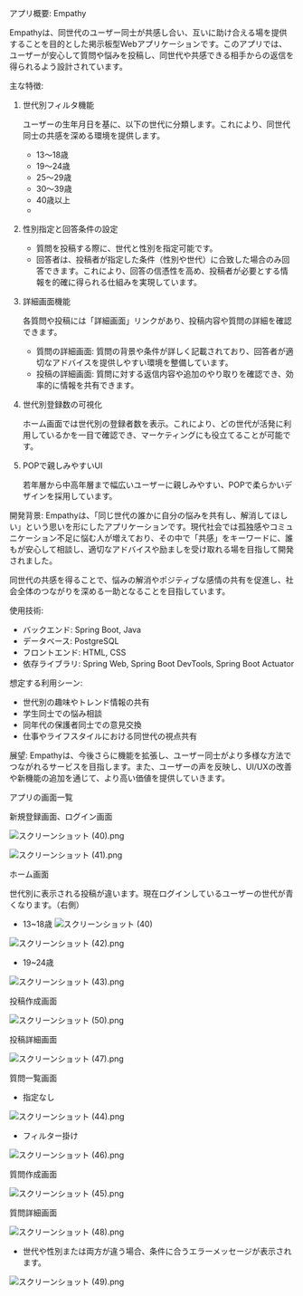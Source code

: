 アプリ概要: Empathy

Empathyは、同世代のユーザー同士が共感し合い、互いに助け合える場を提供することを目的とした掲示板型Webアプリケーションです。このアプリでは、ユーザーが安心して質問や悩みを投稿し、同世代や共感できる相手からの返信を得られるよう設計されています。

主な特徴:

1. 世代別フィルタ機能
    
    ユーザーの生年月日を基に、以下の世代に分類します。これにより、同世代同士の共感を深める環境を提供します。
    
    - 13～18歳
    - 19～24歳
    - 25～29歳
    - 30～39歳
    - 40歳以上
    - 
2. 性別指定と回答条件の設定
    - 質問を投稿する際に、世代と性別を指定可能です。
    - 回答者は、投稿者が指定した条件（性別や世代）に合致した場合のみ回答できます。これにより、回答の信憑性を高め、投稿者が必要とする情報を的確に得られる仕組みを実現しています。
3. 詳細画面機能
    
    各質問や投稿には「詳細画面」リンクがあり、投稿内容や質問の詳細を確認できます。
    
    - 質問の詳細画面: 質問の背景や条件が詳しく記載されており、回答者が適切なアドバイスを提供しやすい環境を整備しています。
    - 投稿の詳細画面: 質問に対する返信内容や追加のやり取りを確認でき、効率的に情報を共有できます。
4. 世代別登録数の可視化
    
    ホーム画面では世代別の登録者数を表示。これにより、どの世代が活発に利用しているかを一目で確認でき、マーケティングにも役立てることが可能です。
    
5. POPで親しみやすいUI
    
    若年層から中高年層まで幅広いユーザーに親しみやすい、POPで柔らかいデザインを採用しています。
    

開発背景:
Empathyは、「同じ世代の誰かに自分の悩みを共有し、解消してほしい」という思いを形にしたアプリケーションです。現代社会では孤独感やコミュニケーション不足に悩む人が増えており、その中で「共感」をキーワードに、誰もが安心して相談し、適切なアドバイスや励ましを受け取れる場を目指して開発されました。

同世代の共感を得ることで、悩みの解消やポジティブな感情の共有を促進し、社会全体のつながりを深める一助となることを目指しています。

使用技術:
- バックエンド: Spring Boot, Java
- データベース: PostgreSQL
- フロントエンド: HTML, CSS
- 依存ライブラリ: Spring Web, Spring Boot DevTools, Spring Boot Actuator

想定する利用シーン:
- 世代別の趣味やトレンド情報の共有
- 学生同士での悩み相談
- 同年代の保護者同士での意見交換
- 仕事やライフスタイルにおける同世代の視点共有

展望:
Empathyは、今後さらに機能を拡張し、ユーザー同士がより多様な方法でつながれるサービスを目指します。また、ユーザーの声を反映し、UI/UXの改善や新機能の追加を通じて、より高い価値を提供していきます。

アプリの画面一覧

新規登録画面、ログイン画面

![スクリーンショット (40).png](https://prod-files-secure.s3.us-west-2.amazonaws.com/fbe835e6-0ef5-4a0f-81db-2477768df0ee/8a2dbf47-5214-4f0e-8a9c-f4d4672ef430/%E3%82%B9%E3%82%AF%E3%83%AA%E3%83%BC%E3%83%B3%E3%82%B7%E3%83%A7%E3%83%83%E3%83%88_(40).png)

![スクリーンショット (41).png](https://prod-files-secure.s3.us-west-2.amazonaws.com/fbe835e6-0ef5-4a0f-81db-2477768df0ee/196a45fc-095a-4f87-b553-732261d59146/%E3%82%B9%E3%82%AF%E3%83%AA%E3%83%BC%E3%83%B3%E3%82%B7%E3%83%A7%E3%83%83%E3%83%88_(41).png)

ホーム画面

世代別に表示される投稿が違います。現在ログインしているユーザーの世代が青くなります。（右側）

- 13~18歳
![スクリーンショット (40)](https://github.com/user-attachments/assets/7c86e3d7-149e-44f2-8d1a-7525cc25f4b4)

![スクリーンショット (42).png](https://prod-files-secure.s3.us-west-2.amazonaws.com/fbe835e6-0ef5-4a0f-81db-2477768df0ee/b2888009-ba9f-464c-9221-72f9af4cd87f/%E3%82%B9%E3%82%AF%E3%83%AA%E3%83%BC%E3%83%B3%E3%82%B7%E3%83%A7%E3%83%83%E3%83%88_(42).png)

- 19~24歳

![スクリーンショット (43).png](https://prod-files-secure.s3.us-west-2.amazonaws.com/fbe835e6-0ef5-4a0f-81db-2477768df0ee/8f60dd07-6cf6-48d2-8e56-071f8527a944/%E3%82%B9%E3%82%AF%E3%83%AA%E3%83%BC%E3%83%B3%E3%82%B7%E3%83%A7%E3%83%83%E3%83%88_(43).png)

投稿作成画面

![スクリーンショット (50).png](https://prod-files-secure.s3.us-west-2.amazonaws.com/fbe835e6-0ef5-4a0f-81db-2477768df0ee/ad8cf53b-9f6c-42d6-9178-8dc259d567eb/%E3%82%B9%E3%82%AF%E3%83%AA%E3%83%BC%E3%83%B3%E3%82%B7%E3%83%A7%E3%83%83%E3%83%88_(50).png)

投稿詳細画面

![スクリーンショット (47).png](https://prod-files-secure.s3.us-west-2.amazonaws.com/fbe835e6-0ef5-4a0f-81db-2477768df0ee/049525b3-ca6a-4402-8819-819c37de1237/%E3%82%B9%E3%82%AF%E3%83%AA%E3%83%BC%E3%83%B3%E3%82%B7%E3%83%A7%E3%83%83%E3%83%88_(47).png)

質問一覧画面

- 指定なし

![スクリーンショット (44).png](https://prod-files-secure.s3.us-west-2.amazonaws.com/fbe835e6-0ef5-4a0f-81db-2477768df0ee/c55e6658-7b6c-4c94-80a2-048b3da3c853/%E3%82%B9%E3%82%AF%E3%83%AA%E3%83%BC%E3%83%B3%E3%82%B7%E3%83%A7%E3%83%83%E3%83%88_(44).png)

- フィルター掛け

![スクリーンショット (46).png](https://prod-files-secure.s3.us-west-2.amazonaws.com/fbe835e6-0ef5-4a0f-81db-2477768df0ee/cd3a2b26-7e23-47e1-98dd-c74b54810615/%E3%82%B9%E3%82%AF%E3%83%AA%E3%83%BC%E3%83%B3%E3%82%B7%E3%83%A7%E3%83%83%E3%83%88_(46).png)

質問作成画面

![スクリーンショット (45).png](https://prod-files-secure.s3.us-west-2.amazonaws.com/fbe835e6-0ef5-4a0f-81db-2477768df0ee/429658aa-4b3a-4028-81ae-a7fd83797c67/%E3%82%B9%E3%82%AF%E3%83%AA%E3%83%BC%E3%83%B3%E3%82%B7%E3%83%A7%E3%83%83%E3%83%88_(45).png)

質問詳細画面

![スクリーンショット (48).png](https://prod-files-secure.s3.us-west-2.amazonaws.com/fbe835e6-0ef5-4a0f-81db-2477768df0ee/208bc816-eaf2-4238-b2c1-33d0596c9d47/%E3%82%B9%E3%82%AF%E3%83%AA%E3%83%BC%E3%83%B3%E3%82%B7%E3%83%A7%E3%83%83%E3%83%88_(48).png)

- 世代や性別または両方が違う場合、条件に合うエラーメッセージが表示されます。

![スクリーンショット (49).png](https://prod-files-secure.s3.us-west-2.amazonaws.com/fbe835e6-0ef5-4a0f-81db-2477768df0ee/bf299980-22f4-448d-8b30-d711a4fdbeae/%E3%82%B9%E3%82%AF%E3%83%AA%E3%83%BC%E3%83%B3%E3%82%B7%E3%83%A7%E3%83%83%E3%83%88_(49).png)
